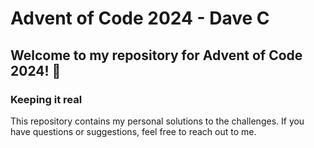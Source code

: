 # Advent of Code 2024 - Dave C

## Welcome to my repository for Advent of Code 2024! 🎄

### Keeping it real

This repository contains my personal solutions to the challenges.
If you have questions or suggestions, feel free to reach out to me.

